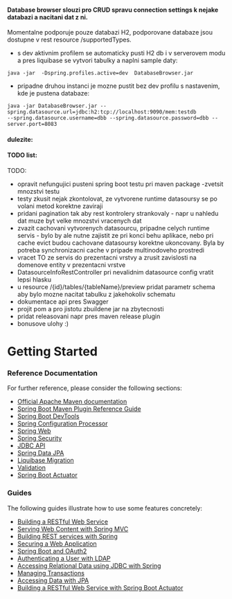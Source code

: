 
#### Database browser slouzi pro CRUD spravu connection settings k nejake databazi a nacitani dat z ni.

Momentalne podporuje pouze databazi H2, podporovane databaze jsou dostupne v rest resource /supportedTypes.


* s dev aktivnim profilem se automaticky pusti H2 db i v serverovem modu 
a pres liquibase se vytvori tabulky a naplni sample daty:

```
java -jar  -Dspring.profiles.active=dev  DatabaseBrowser.jar
```
* pripadne druhou instanci je mozne pustit bez dev profilu s nastavenim, kde je pustena databaze:

```
java -jar DatabaseBrowser.jar --spring.datasource.url=jdbc:h2:tcp://localhost:9090/mem:testdb 
--spring.datasource.username=dbb --spring.datasource.password=dbb --server.port=8083
```

#### dulezite:
#### TODO list:
TODO: 
- opravit nefungujici pusteni spring boot testu pri maven package
-zvetsit mnozstvi testu
- testy zkusit nejak zkontolovat, ze vytvorene runtime datasoursy se po volani metod 
korektne zaviraji
- pridani pagination tak aby rest kontrolery strankovaly - napr u nahledu dat muze byt velke mnozstvi vracenych dat
- zvazit cachovani vytvorenych datasourcu, pripadne celych runtime servis - bylo by ale nutne zajistit ze pri konci behu aplikace, nebo pri cache evict
budou cachovane datasoursy korektne ukoncovany. Byla by potreba synchronizacni cache v pripade
multinodoveho prostredi
- vracet TO ze servis do prezentacni vrstvy a zrusit zavislosti na domenove entity v prezentacni vrstve
- DatasourceInfoRestController pri nevalidnim datasource config vratit lepsi hlasku
- u resource /{id}/tables/{tableName}/preview pridat parametr schema aby bylo mozne nacitat tabulku z jakehokoliv schematu
- dokumentace api pres Swagger
- projit pom a pro jistotu zbuildene jar na zbytecnosti
- pridat releasovani napr pres maven release plugin
- bonusove ulohy :)







# Getting Started

### Reference Documentation
For further reference, please consider the following sections:

* [Official Apache Maven documentation](https://maven.apache.org/guides/index.html)
* [Spring Boot Maven Plugin Reference Guide](https://docs.spring.io/spring-boot/docs/2.2.5.RELEASE/maven-plugin/)
* [Spring Boot DevTools](https://docs.spring.io/spring-boot/docs/2.2.5.RELEASE/reference/htmlsingle/#using-boot-devtools)
* [Spring Configuration Processor](https://docs.spring.io/spring-boot/docs/2.2.5.RELEASE/reference/htmlsingle/#configuration-metadata-annotation-processor)
* [Spring Web](https://docs.spring.io/spring-boot/docs/2.2.5.RELEASE/reference/htmlsingle/#boot-features-developing-web-applications)
* [Spring Security](https://docs.spring.io/spring-boot/docs/2.2.5.RELEASE/reference/htmlsingle/#boot-features-security)
* [JDBC API](https://docs.spring.io/spring-boot/docs/2.2.5.RELEASE/reference/htmlsingle/#boot-features-sql)
* [Spring Data JPA](https://docs.spring.io/spring-boot/docs/2.2.5.RELEASE/reference/htmlsingle/#boot-features-jpa-and-spring-data)
* [Liquibase Migration](https://docs.spring.io/spring-boot/docs/2.2.5.RELEASE/reference/htmlsingle/#howto-execute-liquibase-database-migrations-on-startup)
* [Validation](https://docs.spring.io/spring-boot/docs/current/reference/htmlsingle/#boot-features-validation)
* [Spring Boot Actuator](https://docs.spring.io/spring-boot/docs/2.2.5.RELEASE/reference/htmlsingle/#production-ready)

### Guides
The following guides illustrate how to use some features concretely:

* [Building a RESTful Web Service](https://spring.io/guides/gs/rest-service/)
* [Serving Web Content with Spring MVC](https://spring.io/guides/gs/serving-web-content/)
* [Building REST services with Spring](https://spring.io/guides/tutorials/bookmarks/)
* [Securing a Web Application](https://spring.io/guides/gs/securing-web/)
* [Spring Boot and OAuth2](https://spring.io/guides/tutorials/spring-boot-oauth2/)
* [Authenticating a User with LDAP](https://spring.io/guides/gs/authenticating-ldap/)
* [Accessing Relational Data using JDBC with Spring](https://spring.io/guides/gs/relational-data-access/)
* [Managing Transactions](https://spring.io/guides/gs/managing-transactions/)
* [Accessing Data with JPA](https://spring.io/guides/gs/accessing-data-jpa/)
* [Building a RESTful Web Service with Spring Boot Actuator](https://spring.io/guides/gs/actuator-service/)

